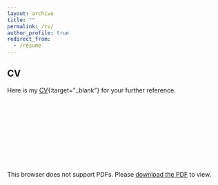 ```yaml
---
layout: archive
title: ""
permalink: /cv/
author_profile: true
redirect_from:
  - /resume
---
```

## CV

Here is my [CV](../files/Jin_Yan_CV.pdf){:target="_blank"} for your further reference. 

<object data="../files/Jin_Yan_CV.pdf" type="application/pdf" width="700px" height="700px">
    <embed src="../files/Jin_Yan_CV.pdf">
        <p>This browser does not support PDFs. Please <a href="../files/Jin_Yan_CV.pdf">download the PDF</a> to view.</p>
    </embed>
</object>
